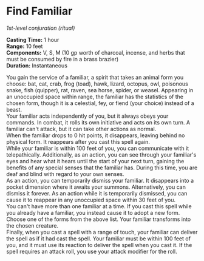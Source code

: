 # Find Familiar 
_1st-level conjuration (ritual)_ 

**Casting Time:** 1 hour    
**Range:** 10 feet    
**Components:** V, S, M (10 gp worth of charcoal, incense, and herbs that must be consumed by fire in a brass brazier)    
**Duration:** Instantaneous 

You gain the service of a familiar, a spirit that takes an animal form you choose: bat, cat, crab, frog (toad), hawk, lizard, octopus, owl, poisonous snake, fish (quipper), rat, raven, sea horse, spider, or weasel. Appearing in an unoccupied space within range, the familiar has the statistics of the chosen form, though it is a celestial, fey, or fiend (your choice) instead of a beast.    
Your familiar acts independently of you, but it always obeys your commands. In combat, it rolls its own initiative and acts on its own turn. A familiar can't attack, but it can take other actions as normal.    
When the familiar drops to 0 hit points, it disappears, leaving behind no physical form. It reappears after you cast this spell again.    
While your familiar is within 100 feet of you, you can communicate with it telepathically. Additionally, as an action, you can see through your familiar's eyes and hear what it hears until the start of your next turn, gaining the benefits of any special senses that the familiar has. During this time, you are deaf and blind with regard to your own senses.    
As an action, you can temporarily dismiss your familiar. It disappears into a pocket dimension where it awaits your summons. Alternatively, you can dismiss it forever. As an action while it is temporarily dismissed, you can cause it to reappear in any unoccupied space within 30 feet of you.    
You can't have more than one familiar at a time. If you cast this spell while you already have a familiar, you instead cause it to adopt a new form. Choose one of the forms from the above list. Your familiar transforms into the chosen creature.    
Finally, when you cast a spell with a range of touch, your familiar can deliver the spell as if it had cast the spell. Your familiar must be within 100 feet of you, and it must use its reaction to deliver the spell when you cast it. If the spell requires an attack roll, you use your attack modifier for the roll.
